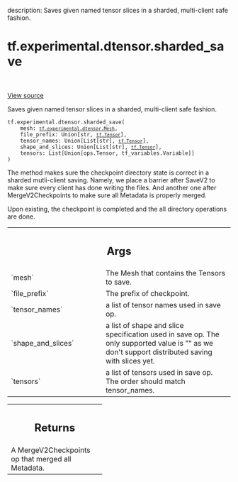 description: Saves given named tensor slices in a sharded, multi-client safe fashion.

<div itemscope itemtype="http://developers.google.com/ReferenceObject">
<meta itemprop="name" content="tf.experimental.dtensor.sharded_save" />
<meta itemprop="path" content="Stable" />
</div>

# tf.experimental.dtensor.sharded_save

<!-- Insert buttons and diff -->

<table class="tfo-notebook-buttons tfo-api nocontent" align="left">

</table>

<a target="_blank" class="external" href="/code/stable/tensorflow/dtensor/python/save_restore.py">View source</a>



Saves given named tensor slices in a sharded, multi-client safe fashion.

<pre class="devsite-click-to-copy prettyprint lang-py tfo-signature-link">
<code>tf.experimental.dtensor.sharded_save(
    mesh: <a href="../../../tf/experimental/dtensor/Mesh.md"><code>tf.experimental.dtensor.Mesh</code></a>,
    file_prefix: Union[str, <a href="../../../tf/Tensor.md"><code>tf.Tensor</code></a>],
    tensor_names: Union[List[str], <a href="../../../tf/Tensor.md"><code>tf.Tensor</code></a>],
    shape_and_slices: Union[List[str], <a href="../../../tf/Tensor.md"><code>tf.Tensor</code></a>],
    tensors: List[Union[ops.Tensor, tf_variables.Variable]]
)
</code></pre>



<!-- Placeholder for "Used in" -->

The method makes sure the checkpoint directory state is correct in a sharded
mutli-client saving. Namely, we place a barrier after SaveV2 to make sure
every client has done writing the files. And another one after
MergeV2Checkpoints to make sure all Metadata is properly merged.

Upon existing, the checkpoint is completed and the all directory operations
are done.

<!-- Tabular view -->
 <table class="responsive fixed orange">
<colgroup><col width="214px"><col></colgroup>
<tr><th colspan="2"><h2 class="add-link">Args</h2></th></tr>

<tr>
<td>
`mesh`
</td>
<td>
The Mesh that contains the Tensors to save.
</td>
</tr><tr>
<td>
`file_prefix`
</td>
<td>
The prefix of checkpoint.
</td>
</tr><tr>
<td>
`tensor_names`
</td>
<td>
a list of tensor names used in save op.
</td>
</tr><tr>
<td>
`shape_and_slices`
</td>
<td>
a list of shape and slice specification used in save op.
The only supported value is "" as we don't support distributed saving with
slices yet.
</td>
</tr><tr>
<td>
`tensors`
</td>
<td>
a list of tensors used in save op. The order should match
tensor_names.
</td>
</tr>
</table>



<!-- Tabular view -->
 <table class="responsive fixed orange">
<colgroup><col width="214px"><col></colgroup>
<tr><th colspan="2"><h2 class="add-link">Returns</h2></th></tr>
<tr class="alt">
<td colspan="2">
A MergeV2Checkpoints op that merged all Metadata.
</td>
</tr>

</table>

